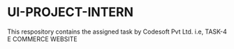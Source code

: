 # UI-PROJECT-INTERN
This respository contains the assigned task by Codesoft Pvt Ltd. i.e, TASK-4 E COMMERCE WEBSITE
